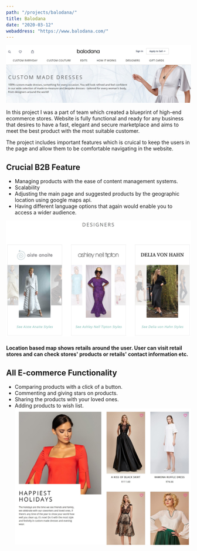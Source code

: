 ```yaml
---
path: "/projects/balodana/"
title: Balodana
date: "2020-03-12"
webaddress: "https://www.balodana.com/"
---
```


![Balodana Website](./balodana.jpg)

In this project I was a part of team which created a blueprint of high-end ecommerce stores. Website is fully functional and ready for any business that desires to have a fast, elegant and secure marketplace and aims to meet the best product with the most suitable customer.

<!-- end -->

The project includes important features which is cruical to keep the users in the page and allow them to be comfortable navigating in the website.

<!-- - **Functionality** (_for business owners_) -->

## Crucial B2B Feature

- Managing products with the ease of content management systems.
- Scalability
- Adjusting the main page and suggested products by the geographic location using google maps api.
- Having different language options that again would enable you to access a wider audience.

![Balodana Designers](./balodanadesigners.jpg)

#### Location based map shows retails around the user. User can visit retail stores and can check stores' products or retails' contact information etc.

<!--
  - Parallel design to the leading ecommerce solutions.
  - Mobile-first design
  - Fully responsible -->

## All E-commerce Functionality

- Comparing products with a click of a button.
- Commenting and giving stars on products.
- Sharing the products with your loved ones.
- Adding products to wish list.
  ![Balodana Collections](./balodanacollection.jpg)
